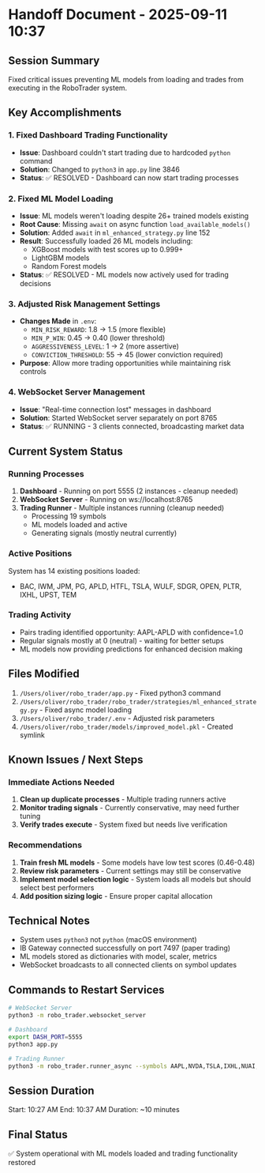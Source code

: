 # Handoff Document - 2025-09-11 10:37

## Session Summary
Fixed critical issues preventing ML models from loading and trades from executing in the RoboTrader system.

## Key Accomplishments

### 1. Fixed Dashboard Trading Functionality
- **Issue**: Dashboard couldn't start trading due to hardcoded `python` command
- **Solution**: Changed to `python3` in `app.py` line 3846
- **Status**: ✅ RESOLVED - Dashboard can now start trading processes

### 2. Fixed ML Model Loading
- **Issue**: ML models weren't loading despite 26+ trained models existing
- **Root Cause**: Missing `await` on async function `load_available_models()`
- **Solution**: Added `await` in `ml_enhanced_strategy.py` line 152
- **Result**: Successfully loaded 26 ML models including:
  - XGBoost models with test scores up to 0.999+
  - LightGBM models
  - Random Forest models
- **Status**: ✅ RESOLVED - ML models now actively used for trading decisions

### 3. Adjusted Risk Management Settings
- **Changes Made** in `.env`:
  - `MIN_RISK_REWARD`: 1.8 → 1.5 (more flexible)
  - `MIN_P_WIN`: 0.45 → 0.40 (lower threshold)
  - `AGGRESSIVENESS_LEVEL`: 1 → 2 (more assertive)
  - `CONVICTION_THRESHOLD`: 55 → 45 (lower conviction required)
- **Purpose**: Allow more trading opportunities while maintaining risk controls

### 4. WebSocket Server Management
- **Issue**: "Real-time connection lost" messages in dashboard
- **Solution**: Started WebSocket server separately on port 8765
- **Status**: ✅ RUNNING - 3 clients connected, broadcasting market data

## Current System Status

### Running Processes
1. **Dashboard** - Running on port 5555 (2 instances - cleanup needed)
2. **WebSocket Server** - Running on ws://localhost:8765
3. **Trading Runner** - Multiple instances running (cleanup needed)
   - Processing 19 symbols
   - ML models loaded and active
   - Generating signals (mostly neutral currently)

### Active Positions
System has 14 existing positions loaded:
- BAC, IWM, JPM, PG, APLD, HTFL, TSLA, WULF, SDGR, OPEN, PLTR, IXHL, UPST, TEM

### Trading Activity
- Pairs trading identified opportunity: AAPL-APLD with confidence=1.0
- Regular signals mostly at 0 (neutral) - waiting for better setups
- ML models now providing predictions for enhanced decision making

## Files Modified
1. `/Users/oliver/robo_trader/app.py` - Fixed python3 command
2. `/Users/oliver/robo_trader/robo_trader/strategies/ml_enhanced_strategy.py` - Fixed async model loading
3. `/Users/oliver/robo_trader/.env` - Adjusted risk parameters
4. `/Users/oliver/robo_trader/models/improved_model.pkl` - Created symlink

## Known Issues / Next Steps

### Immediate Actions Needed
1. **Clean up duplicate processes** - Multiple trading runners active
2. **Monitor trading signals** - Currently conservative, may need further tuning
3. **Verify trades execute** - System fixed but needs live verification

### Recommendations
1. **Train fresh ML models** - Some models have low test scores (0.46-0.48)
2. **Review risk parameters** - Current settings may still be conservative
3. **Implement model selection logic** - System loads all models but should select best performers
4. **Add position sizing logic** - Ensure proper capital allocation

## Technical Notes
- System uses `python3` not `python` (macOS environment)
- IB Gateway connected successfully on port 7497 (paper trading)
- ML models stored as dictionaries with model, scaler, metrics
- WebSocket broadcasts to all connected clients on symbol updates

## Commands to Restart Services
```bash
# WebSocket Server
python3 -m robo_trader.websocket_server

# Dashboard
export DASH_PORT=5555
python3 app.py

# Trading Runner
python3 -m robo_trader.runner_async --symbols AAPL,NVDA,TSLA,IXHL,NUAI,BZAI,ELTP,OPEN,CEG,VRT,PLTR,UPST,TEM,HTFL,SDGR,APLD,SOFI,CORZ,WULF
```

## Session Duration
Start: 10:27 AM
End: 10:37 AM
Duration: ~10 minutes

## Final Status
✅ System operational with ML models loaded and trading functionality restored